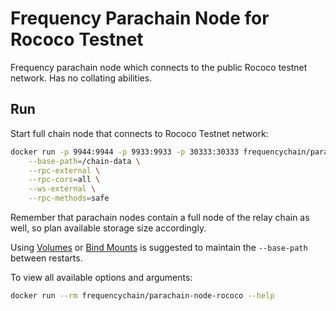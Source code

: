 # Frequency Parachain Node for Rococo Testnet

Frequency parachain node which connects to the public Rococo testnet network.
Has no collating abilities.

## Run

Start full chain node that connects to Rococo Testnet network:

```sh
docker run -p 9944:9944 -p 9933:9933 -p 30333:30333 frequencychain/parachain-node-rococo \
    --base-path=/chain-data \
    --rpc-external \
    --rpc-cors=all \
    --ws-external \
    --rpc-methods=safe
```

Remember that parachain nodes contain a full node of the relay chain as well, so plan available storage size accordingly.

Using [Volumes](https://docs.docker.com/storage/volumes/) or [Bind Mounts](https://docs.docker.com/storage/bind-mounts/) is suggested to maintain the `--base-path` between restarts.

To view all available options and arguments:

```sh
docker run --rm frequencychain/parachain-node-rococo --help
```

